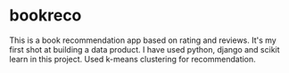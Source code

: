 # bookreco
This is a book recommendation app based on rating and reviews.  It's my first shot at building a data product. I have used python, django and scikit learn in this project. Used k-means clustering for recommendation.
